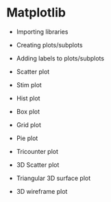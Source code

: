 # Matplotlib

- Importing libraries

- Creating plots/subplots

- Adding labels to plots/subplots

- Scatter plot

- Stim plot

- Hist plot

- Box plot

- Grid plot

- Pie plot

- Tricounter plot

- 3D Scatter plot

- Triangular 3D surface plot

- 3D wireframe plot
